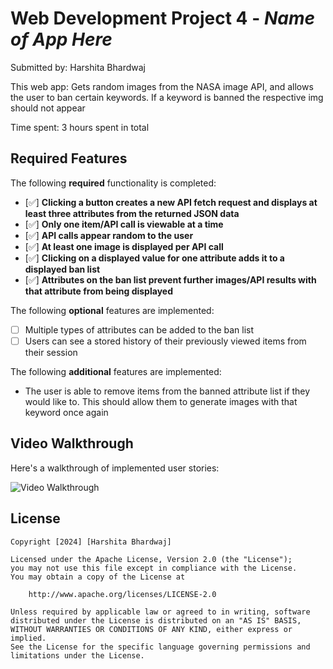 # Web Development Project 4 - *Name of App Here*

Submitted by: Harshita Bhardwaj

This web app: Gets random images from the NASA image API, and allows the user to ban certain keywords. If a keyword is banned the respective img should not appear

Time spent: 3 hours spent in total

## Required Features

The following **required** functionality is completed:

- [✅] **Clicking a button creates a new API fetch request and displays at least three attributes from the returned JSON data**
- [✅] **Only one item/API call is viewable at a time**
- [✅] **API calls appear random to the user**
- [✅] **At least one image is displayed per API call**
- [✅] **Clicking on a displayed value for one attribute adds it to a displayed ban list**
- [✅] **Attributes on the ban list prevent further images/API results with that attribute from being displayed**

The following **optional** features are implemented:

- [ ] Multiple types of attributes can be added to the ban list
- [ ] Users can see a stored history of their previously viewed items from their session

The following **additional** features are implemented:

* The user is able to remove items from the banned attribute list if they would like to. This should allow them to generate images with that keyword once again

## Video Walkthrough

Here's a walkthrough of implemented user stories:

<img src='https://media.giphy.com/media/v1.Y2lkPTc5MGI3NjExYmYxa2ZqcTg0aDNheWVtam9jZzVmcDRtN25xaHI1NTFiNmx4bjFuYyZlcD12MV9pbnRlcm5hbF9naWZfYnlfaWQmY3Q9Zw/GwWt69PdwxR17j5BZ6/giphy.gif' title='Video Walkthrough' width='' alt='Video Walkthrough' />

## License

    Copyright [2024] [Harshita Bhardwaj]

    Licensed under the Apache License, Version 2.0 (the "License");
    you may not use this file except in compliance with the License.
    You may obtain a copy of the License at

        http://www.apache.org/licenses/LICENSE-2.0

    Unless required by applicable law or agreed to in writing, software
    distributed under the License is distributed on an "AS IS" BASIS,
    WITHOUT WARRANTIES OR CONDITIONS OF ANY KIND, either express or implied.
    See the License for the specific language governing permissions and
    limitations under the License.